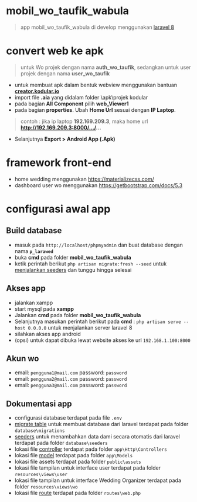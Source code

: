 # mobil_wo_taufik_wabula
>app mobil_wo_taufik_wabula di develop menggunakan [laravel 8](https://laravel.com/docs/8.x)
# convert web ke apk
> untuk Wo projek dengan nama **auth_wo_taufik**, sedangkan untuk user projek dengan nama **user_wo_taufik**
+ untuk membuat apk dalam bentuk webview menggunakan bantuan [**creator.kodular.io**](https://creator.kodular.io/#6711221539569664/)
+ import file **.aia** yang didalam folder \apk\projek kodular
+ pada bagian **All Component** pilih **web_Viewer1**
+ pada bagian **properties**. Ubah **Home Url** sesuai dengan **IP Laptop**.
> contoh : jika ip laptop **192.169.209.3**, maka home url **http://192.169.209.3:8000/.../...**
+ Selanjutnya **Export > Android App (.Apk)**
# framework front-end
+ home wedding menggunakan https://materializecss.com/
+ dashboard user wo menggunakan https://getbootstrap.com/docs/5.3
# configurasi awal app

## Build database
+ masuk pada ```http://localhost/phpmyadmin``` dan buat database dengan nama **```p_larawed```**
+ buka **cmd** pada folder **mobil_wo_taufik_wabula**
+ ketik perintah berikut ```php artisan migrate:fresh --seed``` untuk [menjalankan seeders](https://laravel.com/docs/8.x/seeding#running-seeders) dan tunggu hingga selesai


## Akses app
+ jalankan xampp
+ start mysql pada **xampp**
+ Jalankan **cmd** pada folder **mobil_wo_taufik_wabula**
+ Selanjutnya masukan perintah berikut pada **cmd** : ```php artisan serve --host 0.0.0.0``` untuk menjalankan server laravel 8
+ silahkan akses app android
+ (opsi) untuk dapat dibuka lewat website akses ke url 	```192.168.1.100:8000```


## Akun wo
+ email: ```pengguna1@mail.com``` password: ```password```
+ email: ```pengguna2@mail.com``` password: ```password```
+ email: ```pengguna3@mail.com``` password: ```password```

## Dokumentasi app
+ configurasi database terdapat pada file ```.env```
+ [migrate table](https://laravel.com/docs/8.x/migrations#tables) untuk membuat database dari laravel terdapat pada folder ```database\migrations```
+ [seeders](https://laravel.com/docs/8.x/seeding#writing-seeders) untuk menambahkan data dami secara otomatis dari laravel terdapat pada folder ```database\seeders```
+ lokasi file [controller](https://laravel.com/docs/8.x/controllers) terdapat pada folder ```app\Http\Controllers```
+ lokasi file [model](https://laravel.com/docs/8.x/eloquent) terdapat pada folder ```app\Models```
+ lokasi file assets terdapat pada folder ```public\assets```
+ lokasi file tampilan untuk interface user terdapat pada folder ```resources\views\user```
+ lokasi file tampilan untuk interface Wedding Organizer terdapat pada folder ```resources\views\wo```
+ lokasi file [route](https://laravel.com/docs/8.x/routing) terdapat pada folder ```routes\web.php```
